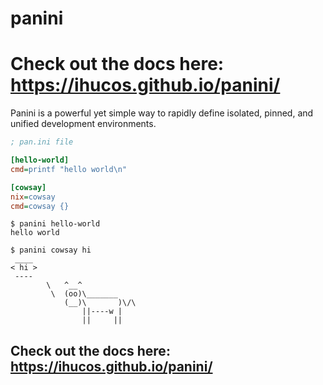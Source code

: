 # panini

# Check out the docs here: https://ihucos.github.io/panini/

Panini is a powerful yet simple way to rapidly define isolated, pinned, and
unified development environments.

```ini
; pan.ini file

[hello-world]
cmd=printf "hello world\n"

[cowsay]
nix=cowsay
cmd=cowsay {}
```

```
$ panini hello-world
hello world

$ panini cowsay hi
 ____
< hi >
 ----
        \   ^__^
         \  (oo)\_______
            (__)\       )\/\
                ||----w |
                ||     ||
```


## Check out the docs here: https://ihucos.github.io/panini/
